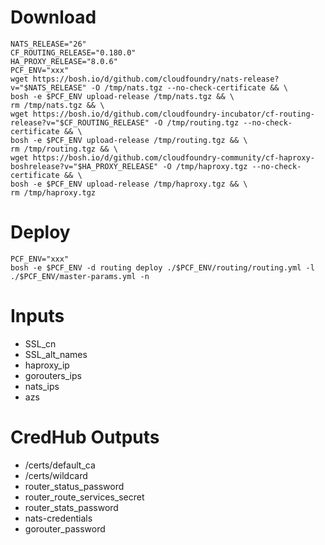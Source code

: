 # Download

```
NATS_RELEASE="26"
CF_ROUTING_RELEASE="0.180.0"
HA_PROXY_RELEASE="8.0.6"
PCF_ENV="xxx"
wget https://bosh.io/d/github.com/cloudfoundry/nats-release?v="$NATS_RELEASE" -O /tmp/nats.tgz --no-check-certificate && \
bosh -e $PCF_ENV upload-release /tmp/nats.tgz && \
rm /tmp/nats.tgz && \
wget https://bosh.io/d/github.com/cloudfoundry-incubator/cf-routing-release?v="$CF_ROUTING_RELEASE" -O /tmp/routing.tgz --no-check-certificate && \
bosh -e $PCF_ENV upload-release /tmp/routing.tgz && \
rm /tmp/routing.tgz && \
wget https://bosh.io/d/github.com/cloudfoundry-community/cf-haproxy-boshrelease?v="$HA_PROXY_RELEASE" -O /tmp/haproxy.tgz --no-check-certificate && \
bosh -e $PCF_ENV upload-release /tmp/haproxy.tgz && \
rm /tmp/haproxy.tgz
```

# Deploy

```
PCF_ENV="xxx"
bosh -e $PCF_ENV -d routing deploy ./$PCF_ENV/routing/routing.yml -l ./$PCF_ENV/master-params.yml -n
```

# Inputs
- SSL_cn
- SSL_alt_names
- haproxy_ip
- gorouters_ips
- nats_ips
- azs

# CredHub Outputs
- /certs/default_ca
- /certs/wildcard
- router_status_password
- router_route_services_secret
- router_stats_password
- nats-credentials
- gorouter_password